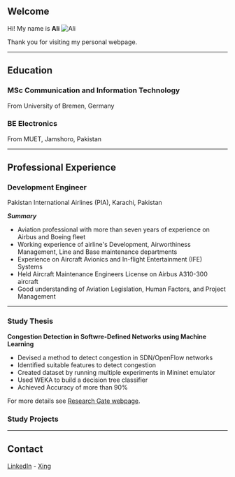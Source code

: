 ## Welcome

Hi! My name is **Ali** ![Ali](src/gitpic.png)

Thank you for visiting my personal webpage.

***

## Education

### MSc Communication and Information Technology
From University of Bremen, Germany

### BE Electronics
From MUET, Jamshoro, Pakistan

***

## Professional Experience

### Development Engineer
Pakistan International Airlines (PIA), Karachi, Pakistan

***Summary***
- Aviation professional with more than seven years of experience on Airbus and Boeing fleet
- Working experience of airline's Development, Airworthiness Management, Line and Base maintenance departments
- Experience on Aircraft Avionics and In-flight Entertainment (IFE) Systems 
- Held Aircraft Maintenance Engineers License on Airbus A310-300 aircraft 
- Good understanding of Aviation Legislation, Human Factors, and Project Management

***

### Study Thesis
**Congestion Detection in Softwre-Defined Networks using Machine Learning**
- Devised a method to detect congestion in SDN/OpenFlow networks
- Identified suitable features to detect congestion
- Created dataset by running multiple experiments in Mininet emulator
- Used WEKA to build a decision tree classifier
- Achieved Accuracy of more than 90%

For more details see [Research Gate webpage](https://www.researchgate.net/publication/313851520_Congestion_Detection_in_Software_Defined_Networks_using_Machine_Learning_of_Ali_Murad_Talpur).


### Study Projects

***

## Contact
[LinkedIn](https://www.linkedin.com/in/alitalpur99/) - 
[Xing](https://www.xing.com/profile/AliMurad_Talpur?sc_o=mxb_p)
